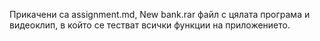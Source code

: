 Прикачени са assignment.md, New bank.rar файл с цялата програма и видеоклип, в който се тестват всички функции на приложението.

